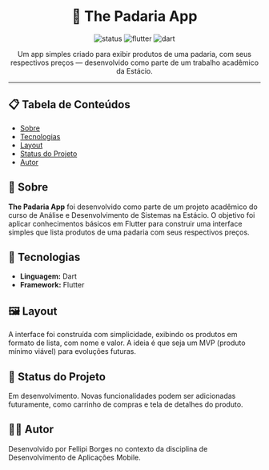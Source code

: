 <h1 align="center">🍞 The Padaria App</h1>

<p align="center">
  <img src="https://img.shields.io/badge/status-em%20desenvolvimento-yellow" alt="status">
  <img src="https://img.shields.io/badge/Flutter-Framework-blue" alt="flutter">
  <img src="https://img.shields.io/badge/Dart-Language-blueviolet" alt="dart">
</p>

<p align="center">
  Um app simples criado para exibir produtos de uma padaria, com seus respectivos preços — desenvolvido como parte de um trabalho acadêmico da Estácio.
</p>

<hr>

<h2>📋 Tabela de Conteúdos</h2>
<ul>
  <li><a href="#sobre">Sobre</a></li>
  <li><a href="#tecnologias">Tecnologias</a></li>
  <li><a href="#layout">Layout</a></li>
  <li><a href="#status">Status do Projeto</a></li>
  <li><a href="#autor">Autor</a></li>
</ul>

<h2 id="sobre">📖 Sobre</h2>
<p>
  <strong>The Padaria App</strong> foi desenvolvido como parte de um projeto acadêmico do curso de Análise e Desenvolvimento de Sistemas na Estácio. O objetivo foi aplicar conhecimentos básicos em Flutter para construir uma interface simples que lista produtos de uma padaria com seus respectivos preços.
</p>

<h2 id="tecnologias">🧪 Tecnologias</h2>
<ul>
  <li><strong>Linguagem:</strong> Dart</li>
  <li><strong>Framework:</strong> Flutter</li>
</ul>

<h2 id="layout">🖼️ Layout</h2>
<p>
  A interface foi construída com simplicidade, exibindo os produtos em formato de lista, com nome e valor. A ideia é que seja um MVP (produto mínimo viável) para evoluções futuras.
</p>

<h2 id="status">🚧 Status do Projeto</h2>
<p>
  Em desenvolvimento. Novas funcionalidades podem ser adicionadas futuramente, como carrinho de compras e tela de detalhes do produto.
</p>

<h2 id="autor">👨‍🍳 Autor</h2>
<p>
  Desenvolvido por Fellipi Borges no contexto da disciplina de Desenvolvimento de Aplicações Mobile.
</p>
